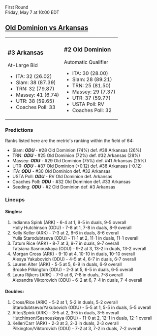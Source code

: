 First Round  
Friday, May 7 at 10:00 EDT
## [Old Dominion vs Arkansas](https://www.ncaa.com/game/5833648) 

<table><tr><td>  

### #3 Arkansas  

At-Large Bid  
- ITA: 32 (26.02)  
- Slam: 38 (87.39)  
- TRN: 32 (79.87)  
- Massey: 41 (6.74)  
- UTR: 38 (59.65)  
- Coaches Poll: 33  

</td><td>  

### #2 Old Dominion  

Automatic Qualifier  
- ITA: 30 (28.00)  
- Slam: 28 (89.21)  
- TRN: 25 (81.50)  
- Massey: 29 (7.37)  
- UTR: 37 (59.77)  
- USTA Poll: RV  
- Coaches Poll: 32  

</td></tr></table>  

 ### Predictions  

Ranks listed here are the metric's ranking within the field of 64:  
- Slam: ***ODU*** - #28 Old Dominion (74%) def. #38 Arkansas (26%)  
- TRN: ***ODU*** - #25 Old Dominion (72%) def. #32 Arkansas (28%)  
- Massey: ***ODU*** - #29 Old Dominion (75%) def. #41 Arkansas (25%)  
- UTR: ***ODU*** - #37 Old Dominion (+0.12) def. #38 Arkansas (-0.12)  
- ITA: ***ODU*** - #30 Old Dominion def. #32 Arkansas  
- USTA Poll: ***ODU*** - RV Old Dominion def. Arkansas  
- Coaches Poll: ***ODU*** - #32 Old Dominion def. #33 Arkansas  
- Seeding: ***ODU*** - #2 Old Dominion def. #3 Arkansas  

 ### Lineups  

 #### Singles:  
1. Indianna Spink (ARK) - 6-4 at 1, 9-5 in duals, 9-5 overall  
  Holly Hutchinson (ODU) - 7-8 at 1, 7-8 in duals, 8-9 overall
2. Kelly Keller (ARK) - 7-3 at 2, 8-6 in duals, 8-6 overall  
  Yulia Starodubtseva (ODU) - 11-1 at 2, 11-1 in duals, 11-1 overall
3. Tatum Rice (ARK) - 8-7 at 3, 9-7 in duals, 9-7 overall  
  Tatsiana Sasnouskaya (ODU) - 9-2 at 3, 13-2 in duals, 13-2 overall
4. Morgan Cross (ARK) - 9-10 at 4, 10-10 in duals, 10-10 overall  
  Alesya Yakubovich (ODU) - 4-5 at 4, 6-7 in duals, 6-7 overall
5. Lauren Alter (ARK) - 5-5 at 5, 6-9 in duals, 6-9 overall  
  Brooke Pilkington (ODU) - 2-3 at 5, 6-5 in duals, 6-5 overall
6. Laura Rijkers (ARK) - 7-0 at 6, 7-8 in duals, 7-8 overall  
  Alexandra Viktorovich (ODU) - 6-2 at 6, 7-4 in duals, 7-4 overall

 #### Doubles:  
1. Cross/Rice (ARK) - 5-2 at 1, 5-2 in duals, 5-2 overall  
  Starodubtseva/Yakubovich (ODU) - 5-5 at 1, 5-5 in duals, 5-5 overall
2. Alter/Spink (ARK) - 3-5 at 2, 3-5 in duals, 3-5 overall  
  Hutchinson/Sasnouskaya (ODU) - 11-0 at 2, 12-1 in duals, 12-1 overall
3. Keller/Carr (ARK) - 2-3 at 3, 2-3 in duals, 2-3 overall  
  Pilkington/Viktorovich (ODU) - 7-2 at 3, 7-2 in duals, 7-2 overall